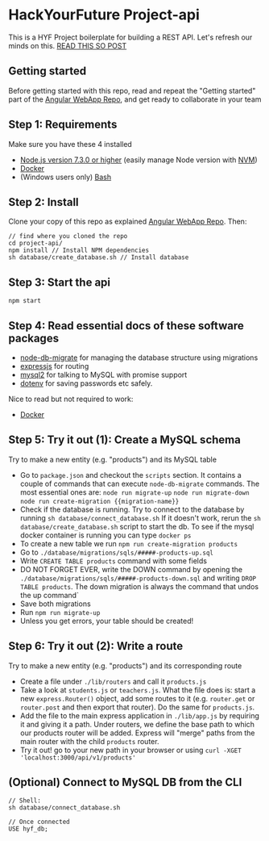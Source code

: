 # HackYourFuture Project-api

This is a HYF Project boilerplate for building a REST API. Let's refresh our minds on this. [READ THIS SO POST](http://stackoverflow.com/questions/671118/what-exactly-is-restful-programming)

## Getting started
Before getting started with this repo, read and repeat the "Getting started" part of the [Angular WebApp Repo](https://github.com/HackYourFuture/project-webapp-angular), and get ready to collaborate in your team

## Step 1: Requirements
Make sure you have these 4 installed
- [Node.js version 7.3.0 or higher](https://nodejs.org/en/) (easily manage Node version with [NVM](https://github.com/creationix/nvm/blob/master/README.md))
- [Docker](https://www.docker.com/community-edition#/download)
- (Windows users only) [Bash](https://www.howtogeek.com/261591/how-to-create-and-run-bash-shell-scripts-on-windows-10/)

## Step 2: Install
Clone your copy of this repo as explained [Angular WebApp Repo](https://github.com/HackYourFuture/project-webapp-angular). Then:
```
// find where you cloned the repo
cd project-api/
npm install // Install NPM dependencies
sh database/create_database.sh // Install database
```

## Step 3: Start the api
```
npm start
```

## Step 4: Read essential docs of these software packages
- [node-db-migrate](https://db-migrate.readthedocs.io/en/latest/) for managing the database structure using migrations
- [expressjs](http://expressjs.com/) for routing
- [mysql2](https://github.com/sidorares/node-mysql2) for talking to MySQL with promise support
- [dotenv](https://github.com/motdotla/dotenv) for saving passwords etc safely.

Nice to read but not required to work:
- [Docker](https://www.docker.com/what-docker)


## Step 5: Try it out (1): Create a MySQL schema
Try to make a new entity (e.g. "products") and its MySQL table
- Go to `package.json` and checkout the `scripts` section. It contains a couple of commands that can execute `node-db-migrate` commands. The most essential ones are: `node run migrate-up` `node run migrate-down` `node run create-migration {{migration-name}}`
- Check if the database is running. Try to connect to the database by running `sh database/connect_database.sh` If it doesn't work, rerun the `sh database/create_database.sh` script to start the db. To see if the mysql docker container is running you can type `docker ps`
- To create a new table we run `npm run create-migration products`
- Go to `./database/migrations/sqls/#####-products-up.sql`
- Write `CREATE TABLE products` command with some fields
- DO NOT FORGET EVER, write the DOWN command by opening the `./database/migrations/sqls/#####-products-down.sql` and writing `DROP TABLE products`. The down migration is always the command that undos the up command`
- Save both migrations
- Run `npm run migrate-up`
- Unless you get errors, your table should be created!
## Step 6: Try it out (2):  Write a route
Try to make a new entity (e.g. "products") and its corresponding route
- Create a file under `./lib/routers` and call it `products.js`
- Take a look at `students.js` or `teachers.js`. What the file does is: start a new `express.Router()` object, add some routes to it (e.g. `router.get` or `router.post` and then export that router). Do the same for `products.js`.
- Add the file to the main express application in `./lib/app.js` by requiring it and giving it a path. Under routers, we define the base path to which our products router will be added. Express will "merge" paths from the main router with the child `products` router.
- Try it out! go to your new path in your browser or using `curl -XGET 'localhost:3000/api/v1/products'`


## (Optional) Connect to MySQL DB from the CLI
```
// Shell:
sh database/connect_database.sh

// Once connected
USE hyf_db;
```
